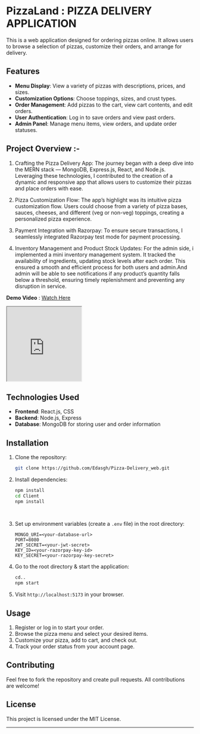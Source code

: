 
# PizzaLand : PIZZA DELIVERY APPLICATION

This is a web application designed for ordering pizzas online. It allows users to browse a selection of pizzas, customize their orders, and arrange for delivery.


## Features

- **Menu Display**: View a variety of pizzas with descriptions, prices, and sizes.
- **Customization Options**: Choose toppings, sizes, and crust types.
- **Order Management**: Add pizzas to the cart, view cart contents, and edit orders.
- **User Authentication**: Log in to save orders and view past orders.
- **Admin Panel**: Manage menu items, view orders, and update order statuses.


## Project Overview :-

1. Crafting the Pizza Delivery App: The journey began with a deep dive into the MERN stack — MongoDB, Express.js, React, and Node.js. Leveraging these technologies, I contributed to the creation of a dynamic and responsive app that allows users to customize their pizzas and place orders with ease.

2. Pizza Customization Flow: The app’s highlight was its intuitive pizza customization flow. Users could choose from a variety of pizza bases, sauces, cheeses, and different (veg or non-veg) toppings, creating a personalized pizza experience.

3. Payment Integration with Razorpay: To ensure secure transactions, I seamlessly integrated Razorpay test mode for payment processing.

4. Inventory Management and Product Stock Updates: For the admin side, i implemented a mini inventory management system. It tracked the availability of ingredients, updating stock levels after each order. This ensured a smooth and efficient process for both users and admin.And admin will be able to see notifications if any product’s quantity falls below a threshold, ensuring timely replenishment and preventing any disruption in service.

**Demo Video** : 
[Watch Here](https://youtu.be/qz2tmYiAUfk?si=govL5XtBfCiBNFtH)
<iframe src="https://youtu.be/qz2tmYiAUfk?si=govL5XtBfCiBNFtH" width="200px" height="200px"></iframe>


## Technologies Used

- **Frontend**: React.js, CSS
- **Backend**: Node.js, Express 
- **Database**: MongoDB for storing user and order information

## Installation

1. Clone the repository:
   ```bash
   git clone https://github.com/Edasgh/Pizza-Delivery_web.git
   ```

2. Install dependencies:
   ```bash
   npm install
   cd Client
   npm install
  
  
   ```

3. Set up environment variables (create a `.env` file) in the root directory:
   ```plaintext
   MONGO_URI=<your-database-url>
   PORT=8080
   JWT_SECRET=<your-jwt-secret>
   KEY_ID=<your-razorpay-key-id>
   KEY_SECRET=<your-razorpay-key-secret>
   ```

4. Go to the root directory & start the application:
   ```bash
   cd..
   npm start
   ```

5. Visit `http://localhost:5173` in your browser.

## Usage

1. Register or log in to start your order.
2. Browse the pizza menu and select your desired items.
3. Customize your pizza, add to cart, and check out.
4. Track your order status from your account page.

## Contributing

Feel free to fork the repository and create pull requests. All contributions are welcome!

## License

This project is licensed under the MIT License.

---
